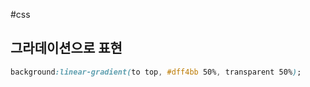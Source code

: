 #css 
<br>

## 그라데이션으로 표현

```css
background:linear-gradient(to top, #dff4bb 50%, transparent 50%);
```
